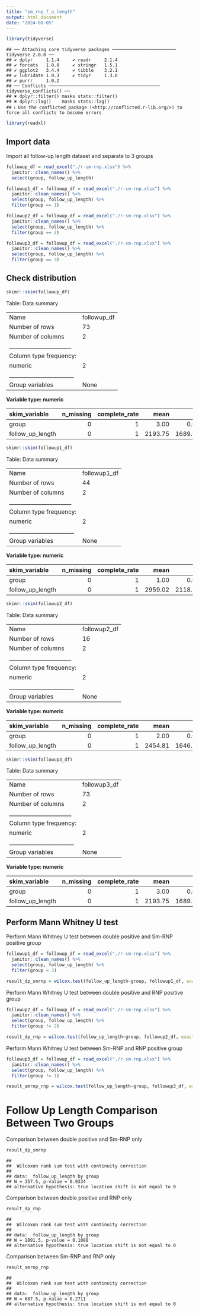 ```yaml
---
title: "sm_rnp_f_u_length"
output: html_document
date: "2024-08-05"
---
```



```r
library(tidyverse)
```

```
## ── Attaching core tidyverse packages ──────────────────────── tidyverse 2.0.0 ──
## ✔ dplyr     1.1.4     ✔ readr     2.1.4
## ✔ forcats   1.0.0     ✔ stringr   1.5.1
## ✔ ggplot2   3.4.4     ✔ tibble    3.2.1
## ✔ lubridate 1.9.3     ✔ tidyr     1.3.0
## ✔ purrr     1.0.2     
## ── Conflicts ────────────────────────────────────────── tidyverse_conflicts() ──
## ✖ dplyr::filter() masks stats::filter()
## ✖ dplyr::lag()    masks stats::lag()
## ℹ Use the conflicted package (<http://conflicted.r-lib.org/>) to force all conflicts to become errors
```

```r
library(readxl)
```

## Import data

Import all follow-up length dataset and separate to 3 groups


```r
followup_df = read_excel("./r-sm-rnp.xlsx") %>% 
  janitor::clean_names() %>% 
  select(group, follow_up_length)

followup1_df = followup_df = read_excel("./r-sm-rnp.xlsx") %>% 
  janitor::clean_names() %>% 
  select(group, follow_up_length) %>% 
  filter(group == 1)

followup2_df = followup_df = read_excel("./r-sm-rnp.xlsx") %>% 
  janitor::clean_names() %>% 
  select(group, follow_up_length) %>% 
  filter(group == 2)

followup3_df = followup_df = read_excel("./r-sm-rnp.xlsx") %>% 
  janitor::clean_names() %>% 
  select(group, follow_up_length) %>% 
  filter(group == 3)
```

## Check distribution


```r
skimr::skim(followup_df)
```


Table: Data summary

|                         |            |
|:------------------------|:-----------|
|Name                     |followup_df |
|Number of rows           |73          |
|Number of columns        |2           |
|_______________________  |            |
|Column type frequency:   |            |
|numeric                  |2           |
|________________________ |            |
|Group variables          |None        |


**Variable type: numeric**

|skim_variable    | n_missing| complete_rate|    mean|      sd| p0| p25|  p50|  p75|  p100|hist  |
|:----------------|---------:|-------------:|-------:|-------:|--:|---:|----:|----:|-----:|:-----|
|group            |         0|             1|    3.00|    0.00|  3|   3|    3|    3|     3|▁▁▇▁▁ |
|follow_up_length |         0|             1| 2193.75| 1689.93|  0| 696| 2280| 3207| 10458|▇▇▁▁▁ |

```r
skimr::skim(followup1_df)
```


Table: Data summary

|                         |             |
|:------------------------|:------------|
|Name                     |followup1_df |
|Number of rows           |44           |
|Number of columns        |2            |
|_______________________  |             |
|Column type frequency:   |             |
|numeric                  |2            |
|________________________ |             |
|Group variables          |None         |


**Variable type: numeric**

|skim_variable    | n_missing| complete_rate|    mean|      sd| p0|    p25|  p50|     p75| p100|hist  |
|:----------------|---------:|-------------:|-------:|-------:|--:|------:|----:|-------:|----:|:-----|
|group            |         0|             1|    1.00|    0.00|  1|    1.0|    1|    1.00|    1|▁▁▇▁▁ |
|follow_up_length |         0|             1| 2959.02| 2118.51|  2| 1845.5| 2503| 3542.25| 8558|▃▇▂▁▁ |

```r
skimr::skim(followup2_df)
```


Table: Data summary

|                         |             |
|:------------------------|:------------|
|Name                     |followup2_df |
|Number of rows           |16           |
|Number of columns        |2            |
|_______________________  |             |
|Column type frequency:   |             |
|numeric                  |2            |
|________________________ |             |
|Group variables          |None         |


**Variable type: numeric**

|skim_variable    | n_missing| complete_rate|    mean|      sd| p0|     p25|  p50|     p75| p100|hist  |
|:----------------|---------:|-------------:|-------:|-------:|--:|-------:|----:|-------:|----:|:-----|
|group            |         0|             1|    2.00|    0.00|  2|    2.00|    2|    2.00|    2|▁▁▇▁▁ |
|follow_up_length |         0|             1| 2454.81| 1646.13|  2| 1165.75| 3127| 3710.75| 4709|▅▂▁▇▃ |

```r
skimr::skim(followup3_df)
```


Table: Data summary

|                         |             |
|:------------------------|:------------|
|Name                     |followup3_df |
|Number of rows           |73           |
|Number of columns        |2            |
|_______________________  |             |
|Column type frequency:   |             |
|numeric                  |2            |
|________________________ |             |
|Group variables          |None         |


**Variable type: numeric**

|skim_variable    | n_missing| complete_rate|    mean|      sd| p0| p25|  p50|  p75|  p100|hist  |
|:----------------|---------:|-------------:|-------:|-------:|--:|---:|----:|----:|-----:|:-----|
|group            |         0|             1|    3.00|    0.00|  3|   3|    3|    3|     3|▁▁▇▁▁ |
|follow_up_length |         0|             1| 2193.75| 1689.93|  0| 696| 2280| 3207| 10458|▇▇▁▁▁ |

## Perform Mann Whitney U test

Perform Mann Whitney U test between double positive and Sm-RNP positive group


```r
followup1_df = followup_df = read_excel("./r-sm-rnp.xlsx") %>% 
  janitor::clean_names() %>% 
  select(group, follow_up_length) %>% 
  filter(group < 3)

result_dp_smrnp = wilcox.test(follow_up_length~group, followup1_df, exact = FALSE)
```

Perform Mann Whitney U test between double positive and RNP positive group


```r
followup2_df = followup_df = read_excel("./r-sm-rnp.xlsx") %>% 
  janitor::clean_names() %>% 
  select(group, follow_up_length) %>% 
  filter(group != 2)

result_dp_rnp = wilcox.test(follow_up_length~group, followup2_df, exact = FALSE)
```

Perform Mann Whitney U test between Sm-RNP and RNP positive group


```r
followup3_df = followup_df = read_excel("./r-sm-rnp.xlsx") %>% 
  janitor::clean_names() %>% 
  select(group, follow_up_length) %>% 
  filter(group != 1)

result_smrnp_rnp = wilcox.test(follow_up_length~group, followup3_df, exact = FALSE)
```

# Follow Up Length Comparison Between Two Groups

Comparison between double positive and Sm-RNP only

```r
result_dp_smrnp
```

```
## 
## 	Wilcoxon rank sum test with continuity correction
## 
## data:  follow_up_length by group
## W = 357.5, p-value = 0.9334
## alternative hypothesis: true location shift is not equal to 0
```

Comparison between double positive and RNP only

```r
result_dp_rnp
```

```
## 
## 	Wilcoxon rank sum test with continuity correction
## 
## data:  follow_up_length by group
## W = 1891.5, p-value = 0.1088
## alternative hypothesis: true location shift is not equal to 0
```

Comparison between Sm-RNP and RNP only

```r
result_smrnp_rnp
```

```
## 
## 	Wilcoxon rank sum test with continuity correction
## 
## data:  follow_up_length by group
## W = 687.5, p-value = 0.2711
## alternative hypothesis: true location shift is not equal to 0
```

